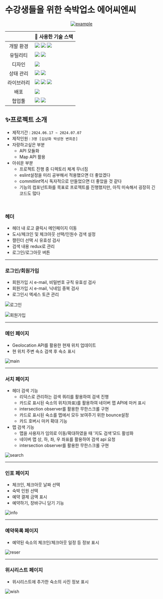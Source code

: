 # 수강생들을 위한 숙박업소 에어씨엔씨

<div align=center>
  <a href="https://group3-aircnc.netlify.app/" target="_blank">
    <img src="https://img.shields.io/badge/AIRCNC-ed234b?style=for-the-badge&logoColor=white" alt="example"/>
  </a>
</div>

|            | 🔨 사용한 기술 스택                                                                                                                                                                                                                                                                                                                                 |
| :--------: | --------------------------------------------------------------------------------------------------------------------------------------------------------------------------------------------------------------------------------------------------------------------------------------------------------------------------------------------------- |
| 개발 환경  | <img src="https://img.shields.io/badge/npm-CB3837?style=for-the-badge&logo=npm&logoColor=white"> <img src="https://img.shields.io/badge/node.js-339933?style=for-the-badge&logo=node.js&logoColor=white"> <img src="https://img.shields.io/badge/vite-646CFF?style=for-the-badge&logo=vite&logoColor=white">                                        |
|  유틸리티  | <img src="https://img.shields.io/badge/ESlint-4B32C3?style=for-the-badge&logo=ESlint&logoColor=white"> <img src="https://img.shields.io/badge/Prettier-F7B93E?style=for-the-badge&logo=Prettier&logoColor=white">                                                                                                                                   |
|   디자인   | <img src="https://img.shields.io/badge/figma-F24E1E?style=for-the-badge&logo=figma&logoColor=white">                                                                                                                                                                                                                                                |
| 상태 관리  | <img src="https://img.shields.io/badge/Redux-764ABC?style=for-the-badge&logo=redux&logoColor=white"> <img src="https://img.shields.io/badge/React--Query-FF4154?style=for-the-badge&logo=react-query&logoColor=white">                                                                                                                              |
| 라이브러리 | <img src="https://img.shields.io/badge/react-61DAFB?style=for-the-badge&logo=react&logoColor=white"> <img src ="https://img.shields.io/badge/Styled--Components-DB7093?style=for-the-badge&logo=styled-components&logoColor=white"/> <img src="https://img.shields.io/badge/typescript-3178C6?style=for-the-badge&logo=typescript&logoColor=white"> |
|    배포    | <img src="https://img.shields.io/badge/netlify-00C7B7?style=for-the-badge&logo=netlify&logoColor=white">                                                                                                                                                                                                                                            |
|   협업툴   | <img src="https://img.shields.io/badge/Git-F05032?style=for-the-badge&logo=Git&logoColor=white"> <img src="https://img.shields.io/badge/Github-181717?style=for-the-badge&logo=Github&logoColor=white">                                                                                                                                             |

## ✨프로젝트 소개

- 제작기간 : `2024.06.17 ~ 2024.07.07`
- 제작인원 : `3명 [김상화 박성현 변희준]`
- 자랑하고싶은 부분
  - API 모듈화
  - Map API 활용
- 아쉬운 부분
  - 프로젝트 진행 중 디렉토리 체계 무너짐
  - eslint설정을 미리 공부해서 적용했으면 더 좋았겠다
  - commitlint역시 독자적으로 만들었으면 더 좋았을 것 같다
  - 기능의 컴포넌트화를 목표로 프로젝트를 진행했지만, 아직 미숙해서 굉장히 긴 코드도 많다

<br>

### 헤더

- 헤더 내 로고 클릭시 메인페이지 이동
- 도시/체크인 및 체크아웃 선택/인원수 검색 설정
- 캘린더 선택 시 유효성 검사
- 검색 내용 redux로 관리
- 로그인/로그아웃 버튼

<hr/>

### 로그인/회원가입

- 회원가입 시 e-mail, 비밀번호 규칙 유효성 검사
- 회원가입 시 e-mail, 닉네임 중복 검사
- 로그인시 엑세스 토큰 관리

![로그인](https://github.com/Iam-Sanghwa/KDT_FE8_Mini-Project/assets/106307387/532dfb7a-614e-494b-8095-af563e699008)

![회원가입](https://github.com/Iam-Sanghwa/KDT_FE8_Mini-Project/assets/106307387/0a2409b7-b9dd-46f5-a06c-9e9db21a0b1d)

<hr/>

### 메인 페이지

- Geolocation API를 활용한 현재 위치 업데이트
- 현 위치 주변 숙소 검색 후 숙소 표시

![main](https://github.com/Iam-Sanghwa/KDT_FE8_Mini-Project/assets/106307387/b298c59a-6984-41ce-8097-a62383de8e17)

<hr/>

### 서치 페이지

- 헤더 검색 기능
  - 리덕스로 관리하는 검색 쿼리를 활용하여 검색 진행
  - 카드로 표시된 숙소의 위치(좌표)를 활용하여 네이버 맵 API에 마커 표시
  - intersection observer를 활용한 무한스크롤 구현
  - 카드로 표시된 숙소를 맵에서 모두 보여주기 위한 bounce설정
  - 카드 호버시 마커 확대 기능
- 맵 검색 기능
  - 맵을 사용자가 임의로 이동/확대하였을 때 '지도 검색'모드 활성화
  - 네이버 맵 상, 하, 좌, 우 좌표를 활용하여 검색 api 요청
  - intersection observer를 활용한 무한스크롤 구현

![search](https://github.com/Iam-Sanghwa/KDT_FE8_Mini-Project/assets/106307387/4a916d0b-c20a-47bd-b6d7-22f270d6b6a9)

<hr/>

### 인포 페이지

- 체크인, 체크아웃 날짜 선택
- 숙박 인원 선택
- 예약 결제 금액 표시
- 예약하기, 장바구니 담기 기능

![info](https://github.com/Iam-Sanghwa/KDT_FE8_Mini-Project/assets/106307387/825f4f7f-114f-4fcc-9f20-908404d0858e)

<hr/>

### 예약목록 페이지

- 예약된 숙소의 체크인/체크아웃 일정 등 정보 표시

![reser](https://github.com/Iam-Sanghwa/KDT_FE8_Mini-Project/assets/106307387/106f0625-0817-4162-a639-14838b0edd36)

<hr/>
  
### 위시리스트 페이지

- 위시리스트에 추가한 숙소의 사진 정보 표시

![wish](https://github.com/Iam-Sanghwa/KDT_FE8_Mini-Project/assets/106307387/2235052e-8169-489e-a520-a04e85e42e8a)

<br>
<br>
